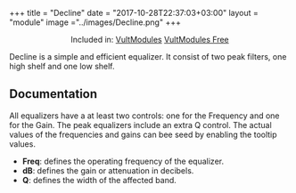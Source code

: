 +++
title = "Decline"
date = "2017-10-28T22:37:03+03:00"
layout = "module"
image ="../images/Decline.png"
+++

<center>Included in: <a href="/p remium/" class="btn btn-primary" role="button">VultModules</a> <a href="/free/" class="btn btn-primary" role="button">VultModules Free</a> </center>

Decline is a simple and efficient equalizer. It consist of two peak filters, one high shelf and one low shelf.

## Documentation

All equalizers have a at least two controls: one for the Frequency and one for the Gain. The peak equalizers include an extra Q control. The actual values of the frequencies and gains can bee seed by enabling the tooltip values.

- **Freq**: defines the operating frequency of the equalizer.
- **dB**: defines the gain or attenuation in decibels.
- **Q**: defines the width of the affected band.
